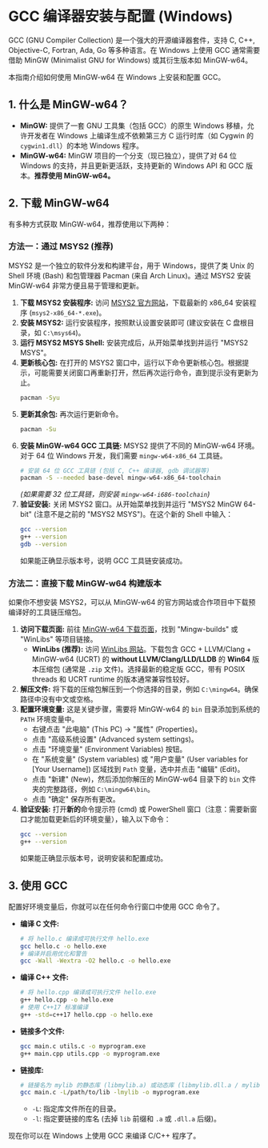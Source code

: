 # GCC 编译器安装与配置 (Windows)

GCC (GNU Compiler Collection) 是一个强大的开源编译器套件，支持 C, C++, Objective-C, Fortran, Ada, Go 等多种语言。在 Windows 上使用 GCC 通常需要借助 MinGW (Minimalist GNU for Windows) 或其衍生版本如 MinGW-w64。

本指南介绍如何使用 MinGW-w64 在 Windows 上安装和配置 GCC。

## 1. 什么是 MinGW-w64？

*   **MinGW:** 提供了一套 GNU 工具集（包括 GCC）的原生 Windows 移植，允许开发者在 Windows 上编译生成不依赖第三方 C 运行时库（如 Cygwin 的 `cygwin1.dll`）的本地 Windows 程序。
*   **MinGW-w64:** MinGW 项目的一个分支（现已独立），提供了对 64 位 Windows 的支持，并且更新更活跃，支持更新的 Windows API 和 GCC 版本。**推荐使用 MinGW-w64。**

## 2. 下载 MinGW-w64

有多种方式获取 MinGW-w64，推荐使用以下两种：

### 方法一：通过 MSYS2 (推荐)

MSYS2 是一个独立的软件分发和构建平台，用于 Windows，提供了类 Unix 的 Shell 环境 (Bash) 和包管理器 Pacman (来自 Arch Linux)。通过 MSYS2 安装 MinGW-w64 非常方便且易于管理和更新。

1.  **下载 MSYS2 安装程序:** 访问 [MSYS2 官方网站](https://www.msys2.org/)，下载最新的 x86_64 安装程序 (`msys2-x86_64-*.exe`)。
2.  **安装 MSYS2:** 运行安装程序，按照默认设置安装即可 (建议安装在 C 盘根目录，如 `C:\msys64`)。
3.  **运行 MSYS2 MSYS Shell:** 安装完成后，从开始菜单找到并运行 "MSYS2 MSYS"。
4.  **更新核心包:** 在打开的 MSYS2 窗口中，运行以下命令更新核心包。根据提示，可能需要关闭窗口再重新打开，然后再次运行命令，直到提示没有更新为止。
    ```bash
    pacman -Syu
    ```
5.  **更新其余包:** 再次运行更新命令。
    ```bash
    pacman -Su
    ```
6.  **安装 MinGW-w64 GCC 工具链:** MSYS2 提供了不同的 MinGW-w64 环境。对于 64 位 Windows 开发，我们需要 `mingw-w64-x86_64` 工具链。
    ```bash
    # 安装 64 位 GCC 工具链 (包括 C, C++ 编译器, gdb 调试器等)
    pacman -S --needed base-devel mingw-w64-x86_64-toolchain
    ```
    *(如果需要 32 位工具链，则安装 `mingw-w64-i686-toolchain`)*
7.  **验证安装:** 关闭 MSYS2 窗口。从开始菜单找到并运行 "MSYS2 MinGW 64-bit" (注意不是之前的 "MSYS2 MSYS")。在这个新的 Shell 中输入：
    ```bash
    gcc --version
    g++ --version
    gdb --version
    ```
    如果能正确显示版本号，说明 GCC 工具链安装成功。

### 方法二：直接下载 MinGW-w64 构建版本

如果你不想安装 MSYS2，可以从 MinGW-w64 的官方网站或合作项目中下载预编译好的工具链压缩包。

1.  **访问下载页面:** 前往 [MinGW-w64 下载页面](https://www.mingw-w64.org/downloads/)，找到 "Mingw-builds" 或 "WinLibs" 等项目链接。
    *   **WinLibs (推荐):** 访问 [WinLibs 网站](https://winlibs.com/)。下载包含 GCC + LLVM/Clang + MinGW-w64 (UCRT) 的 **without LLVM/Clang/LLD/LLDB** 的 **Win64** 版本压缩包 (通常是 `.zip` 文件)。选择最新的稳定版 GCC，带有 POSIX threads 和 UCRT runtime 的版本通常兼容性较好。
2.  **解压文件:** 将下载的压缩包解压到一个你选择的目录，例如 `C:\mingw64`。确保路径中没有中文或空格。
3.  **配置环境变量:** 这是关键步骤，需要将 MinGW-w64 的 `bin` 目录添加到系统的 `PATH` 环境变量中。
    *   右键点击 "此电脑" (This PC) -> "属性" (Properties)。
    *   点击 "高级系统设置" (Advanced system settings)。
    *   点击 "环境变量" (Environment Variables) 按钮。
    *   在 "系统变量" (System variables) 或 "用户变量" (User variables for [Your Username]) 区域找到 `Path` 变量，选中并点击 "编辑" (Edit)。
    *   点击 "新建" (New)，然后添加你解压的 MinGW-w64 目录下的 `bin` 文件夹的完整路径，例如 `C:\mingw64\bin`。
    *   点击 "确定" 保存所有更改。
4.  **验证安装:** 打开**新的**命令提示符 (cmd) 或 PowerShell 窗口（注意：需要新窗口才能加载更新后的环境变量），输入以下命令：
    ```bash
    gcc --version
    g++ --version
    ```
    如果能正确显示版本号，说明安装和配置成功。

## 3. 使用 GCC

配置好环境变量后，你就可以在任何命令行窗口中使用 GCC 命令了。

*   **编译 C 文件:**
    ```bash
    # 将 hello.c 编译成可执行文件 hello.exe
    gcc hello.c -o hello.exe
    # 编译并启用优化和警告
    gcc -Wall -Wextra -O2 hello.c -o hello.exe
    ```
*   **编译 C++ 文件:**
    ```bash
    # 将 hello.cpp 编译成可执行文件 hello.exe
    g++ hello.cpp -o hello.exe
    # 使用 C++17 标准编译
    g++ -std=c++17 hello.cpp -o hello.exe
    ```
*   **链接多个文件:**
    ```bash
    gcc main.c utils.c -o myprogram.exe
    g++ main.cpp utils.cpp -o myprogram.exe
    ```
*   **链接库:**
    ```bash
    # 链接名为 mylib 的静态库 (libmylib.a) 或动态库 (libmylib.dll.a / mylib.dll)
    gcc main.c -L/path/to/lib -lmylib -o myprogram.exe
    ```
    *   `-L`: 指定库文件所在的目录。
    *   `-l`: 指定要链接的库名 (去掉 `lib` 前缀和 `.a` 或 `.dll.a` 后缀)。

现在你可以在 Windows 上使用 GCC 来编译 C/C++ 程序了。
